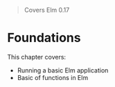 > Covers Elm 0.17
 
# Foundations

This chapter covers:

- Running a basic Elm application
- Basic of functions in Elm